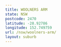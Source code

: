 ```yaml
---
title: WOOLNERS ARM
state: NSW
postcode: 2470
latitude: -28.92786
longitude: 152.749759
url: /nsw/woolners-arm/
layout: suburb
---
```

